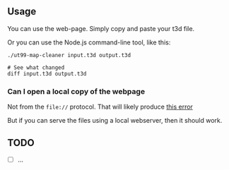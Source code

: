 ## Usage

You can use the web-page.  Simply copy and paste your t3d file.

Or you can use the Node.js command-line tool, like this:

```
./ut99-map-cleaner input.t3d output.t3d

# See what changed
diff input.t3d output.t3d
```

### Can I open a local copy of the webpage

Not from the `file://` protocol.  That will likely produce [this error](https://stackoverflow.com/questions/52919331/access-to-script-at-from-origin-null-has-been-blocked-by-cors-policy)

But if you can serve the files using a local webserver, then it should work.

## TODO

- [ ] ...
